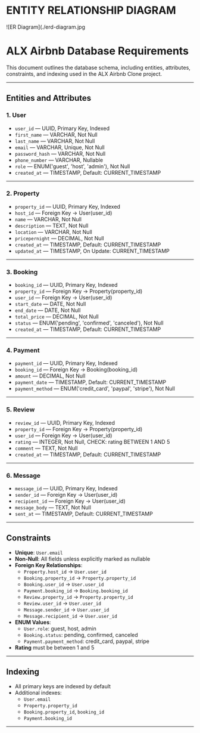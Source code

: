 # ENTITY RELATIONSHIP DIAGRAM
![ER Diagram](./erd-diagram.jpg
# ALX Airbnb Database Requirements

This document outlines the database schema, including entities, attributes, constraints, and indexing used in the ALX Airbnb Clone project.

---

## Entities and Attributes

### 1. User

- `user_id` — UUID, Primary Key, Indexed  
- `first_name` — VARCHAR, Not Null  
- `last_name` — VARCHAR, Not Null  
- `email` — VARCHAR, Unique, Not Null  
- `password_hash` — VARCHAR, Not Null  
- `phone_number` — VARCHAR, Nullable  
- `role` — ENUM('guest', 'host', 'admin'), Not Null  
- `created_at` — TIMESTAMP, Default: CURRENT_TIMESTAMP

---

### 2. Property

- `property_id` — UUID, Primary Key, Indexed  
- `host_id` — Foreign Key → User(user_id)  
- `name` — VARCHAR, Not Null  
- `description` — TEXT, Not Null  
- `location` — VARCHAR, Not Null  
- `pricepernight` — DECIMAL, Not Null  
- `created_at` — TIMESTAMP, Default: CURRENT_TIMESTAMP  
- `updated_at` — TIMESTAMP, On Update: CURRENT_TIMESTAMP

---

### 3. Booking

- `booking_id` — UUID, Primary Key, Indexed  
- `property_id` — Foreign Key → Property(property_id)  
- `user_id` — Foreign Key → User(user_id)  
- `start_date` — DATE, Not Null  
- `end_date` — DATE, Not Null  
- `total_price` — DECIMAL, Not Null  
- `status` — ENUM('pending', 'confirmed', 'canceled'), Not Null  
- `created_at` — TIMESTAMP, Default: CURRENT_TIMESTAMP

---

### 4. Payment

- `payment_id` — UUID, Primary Key, Indexed  
- `booking_id` — Foreign Key → Booking(booking_id)  
- `amount` — DECIMAL, Not Null  
- `payment_date` — TIMESTAMP, Default: CURRENT_TIMESTAMP  
- `payment_method` — ENUM('credit_card', 'paypal', 'stripe'), Not Null

---

### 5. Review

- `review_id` — UUID, Primary Key, Indexed  
- `property_id` — Foreign Key → Property(property_id)  
- `user_id` — Foreign Key → User(user_id)  
- `rating` — INTEGER, Not Null, CHECK: rating BETWEEN 1 AND 5  
- `comment` — TEXT, Not Null  
- `created_at` — TIMESTAMP, Default: CURRENT_TIMESTAMP

---

### 6. Message

- `message_id` — UUID, Primary Key, Indexed  
- `sender_id` — Foreign Key → User(user_id)  
- `recipient_id` — Foreign Key → User(user_id)  
- `message_body` — TEXT, Not Null  
- `sent_at` — TIMESTAMP, Default: CURRENT_TIMESTAMP

---

## Constraints

- **Unique**: `User.email`  
- **Non-Null**: All fields unless explicitly marked as nullable  
- **Foreign Key Relationships**:
  - `Property.host_id` → `User.user_id`
  - `Booking.property_id` → `Property.property_id`
  - `Booking.user_id` → `User.user_id`
  - `Payment.booking_id` → `Booking.booking_id`
  - `Review.property_id` → `Property.property_id`
  - `Review.user_id` → `User.user_id`
  - `Message.sender_id` → `User.user_id`
  - `Message.recipient_id` → `User.user_id`
- **ENUM Values**:
  - `User.role`: guest, host, admin
  - `Booking.status`: pending, confirmed, canceled
  - `Payment.payment_method`: credit_card, paypal, stripe
- **Rating** must be between 1 and 5

---

## Indexing

- All primary keys are indexed by default  
- Additional indexes:
  - `User.email`
  - `Property.property_id`
  - `Booking.property_id`, `booking_id`
  - `Payment.booking_id`

---
